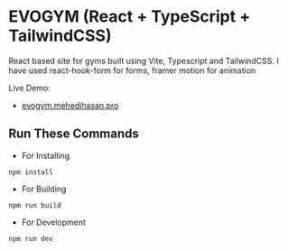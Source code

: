 # EVOGYM (React + TypeScript + TailwindCSS)

React based site for gyms built using Vite, Typescript and TailwindCSS.
I have used react-hook-form for forms, framer motion for animation

Live Demo:

- [evogym.mehedihasan.pro](https://evogym.mehedihasan.pro)

## Run These Commands

- For Installing

```shell
npm install
```

- For Building

```shell
npm run build
```

- For Development

```shell
npm run dev
```
